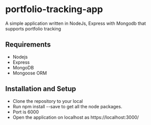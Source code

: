 # portfolio-tracking-app
A simple application written in NodeJs, Express with Mongodb that supports portfolio tracking

## Requirements
- Nodejs
- Express
- MongoDB 
- Mongoose ORM

## Installation and Setup
- Clone the repository to your local
- Run npm install --save to get all the node packages.
- Port is 6000
- Open the application on localhost as https://localhost:3000/
